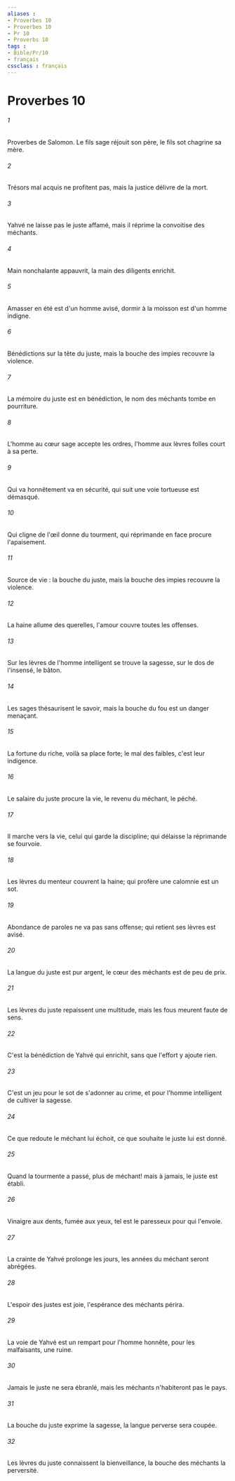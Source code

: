 ```yaml
---
aliases : 
- Proverbes 10
- Proverbes 10
- Pr 10
- Proverbs 10
tags : 
- Bible/Pr/10
- français
cssclass : français
---
```


# Proverbes 10

###### 1
Proverbes de Salomon. Le fils sage réjouit son père, le fils sot chagrine sa mère. 
###### 2
Trésors mal acquis ne profitent pas, mais la justice délivre de la mort. 
###### 3
Yahvé ne laisse pas le juste affamé, mais il réprime la convoitise des méchants. 
###### 4
Main nonchalante appauvrit, la main des diligents enrichit. 
###### 5
Amasser en été est d'un homme avisé, dormir à la moisson est d'un homme indigne. 
###### 6
Bénédictions sur la tête du juste, mais la bouche des impies recouvre la violence. 
###### 7
La mémoire du juste est en bénédiction, le nom des méchants tombe en pourriture. 
###### 8
L'homme au cœur sage accepte les ordres, l'homme aux lèvres folles court à sa perte. 
###### 9
Qui va honnêtement va en sécurité, qui suit une voie tortueuse est démasqué. 
###### 10
Qui cligne de l'œil donne du tourment, qui réprimande en face procure l'apaisement. 
###### 11
Source de vie : la bouche du juste, mais la bouche des impies recouvre la violence. 
###### 12
La haine allume des querelles, l'amour couvre toutes les offenses. 
###### 13
Sur les lèvres de l'homme intelligent se trouve la sagesse, sur le dos de l'insensé, le bâton. 
###### 14
Les sages thésaurisent le savoir, mais la bouche du fou est un danger menaçant. 
###### 15
La fortune du riche, voilà sa place forte; le mal des faibles, c'est leur indigence. 
###### 16
Le salaire du juste procure la vie, le revenu du méchant, le péché. 
###### 17
Il marche vers la vie, celui qui garde la discipline; qui délaisse la réprimande se fourvoie. 
###### 18
Les lèvres du menteur couvrent la haine; qui profère une calomnie est un sot. 
###### 19
Abondance de paroles ne va pas sans offense; qui retient ses lèvres est avisé. 
###### 20
La langue du juste est pur argent, le cœur des méchants est de peu de prix. 
###### 21
Les lèvres du juste repaissent une multitude, mais les fous meurent faute de sens. 
###### 22
C'est la bénédiction de Yahvé qui enrichit, sans que l'effort y ajoute rien. 
###### 23
C'est un jeu pour le sot de s'adonner au crime, et pour l'homme intelligent de cultiver la sagesse. 
###### 24
Ce que redoute le méchant lui échoit, ce que souhaite le juste lui est donné. 
###### 25
Quand la tourmente a passé, plus de méchant! mais à jamais, le juste est établi. 
###### 26
Vinaigre aux dents, fumée aux yeux, tel est le paresseux pour qui l'envoie. 
###### 27
La crainte de Yahvé prolonge les jours, les années du méchant seront abrégées. 
###### 28
L'espoir des justes est joie, l'espérance des méchants périra. 
###### 29
La voie de Yahvé est un rempart pour l'homme honnête, pour les malfaisants, une ruine. 
###### 30
Jamais le juste ne sera ébranlé, mais les méchants n'habiteront pas le pays. 
###### 31
La bouche du juste exprime la sagesse, la langue perverse sera coupée. 
###### 32
Les lèvres du juste connaissent la bienveillance, la bouche des méchants la perversité. 
